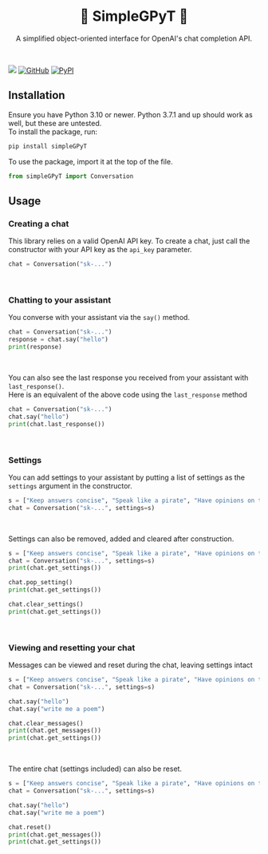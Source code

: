 <h1 align="center">💬 SimpleGPyT 💬</h1>
<p align="center">A simplified object-oriented interface for OpenAI's chat completion API.</p> </br>

![](https://github.com/AJWestley/SimpleGPyT/actions/workflows/push_event_workflow.yml/badge.svg)
[![GitHub](https://img.shields.io/github/license/AJWestley/SimpleGPyT)](https://github.com/AJWestley/SimpleGPyT)
[![PyPI](https://img.shields.io/pypi/v/SimpleGPyT?logo=pypi)](https://pypi.org/project/SimpleGPyT)

## Installation

Ensure you have Python 3.10 or newer. Python 3.7.1 and up should work as well, but these are untested. </br>
To install the package, run:

```bash
pip install simpleGPyT
```

To use the package, import it at the top of the file.

```python
from simpleGPyT import Conversation
```

## Usage

### Creating a chat

This library relies on a valid OpenAI API key. 
To create a chat, just call the constructor with your API key as the `api_key` parameter.

```python
chat = Conversation("sk-...")
```
</br>

### Chatting to your assistant
You converse with your assistant via the `say()` method.

```python
chat = Conversation("sk-...")
response = chat.say("hello")
print(response)
```
</br>

You can also see the last response you received from your assistant with `last_response()`. </br>
Here is an equivalent of the above code using the `last_response` method

```python
chat = Conversation("sk-...")
chat.say("hello")
print(chat.last_response())
```
</br>

### Settings
You can add settings to your assistant by putting a list of settings as the `settings` argument in the constructor.

```python
s = ["Keep answers concise", "Speak like a pirate", "Have opinions on topics"]
chat = Conversation("sk-...", settings=s)
```
</br>

Settings can also be removed, added and cleared after construction.

```python
s = ["Keep answers concise", "Speak like a pirate", "Have opinions on topics"]
chat = Conversation("sk-...", settings=s)
print(chat.get_settings())

chat.pop_setting()
print(chat.get_settings())

chat.clear_settings()
print(chat.get_settings())
```
</br>

### Viewing and resetting your chat

Messages can be viewed and reset during the chat, leaving settings intact

```python
s = ["Keep answers concise", "Speak like a pirate", "Have opinions on topics"]
chat = Conversation("sk-...", settings=s)

chat.say("hello")
chat.say("write me a poem")

chat.clear_messages()
print(chat.get_messages())
print(chat.get_settings())
```
</br>

The entire chat (settings included) can also be reset.

```python
s = ["Keep answers concise", "Speak like a pirate", "Have opinions on topics"]
chat = Conversation("sk-...", settings=s)

chat.say("hello")
chat.say("write me a poem")

chat.reset()
print(chat.get_messages())
print(chat.get_settings())
```











